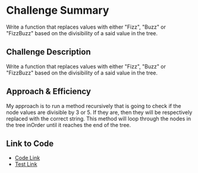 # Challenge Summary
Write a function that replaces values with either "Fizz", "Buzz" or "FizzBuzz" based on the divisibility of a said value in the tree.

## Challenge Description
Write a function that replaces values with either "Fizz", "Buzz" or "FizzBuzz" based on the divisibility of a said value in the tree.

## Approach & Efficiency
My approach is to run a method recursively that is going to check if the node values are divisible by 3 or 5. If they are, then they will be respectively replaced with the correct string. This method will loop through the nodes in the tree inOrder until it reaches the end of the tree.

 ## Link to Code
 * [Code Link](./fizz-buzz-tree.js)
 * [Test Link](./__tests__/fizz-buzz-tree.test.js)
